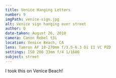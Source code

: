 ```yaml
---
title: Venice Hanging Letters
number: 9
imgPath: venice-sign.jpg
alt: Venice sign hanging over street
author: Q
date-taken: August 26, 2018
camera: Canon Rebel t3i
location: Venice Beach, CA
lens: Tamron AF 18-270mm f/3.5-6.3 Di II VC PZD
settings: ISO 200 33mm f/4 1/1600
subject: street
---
```

I took this on Venice Beach!

